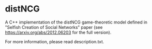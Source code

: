 # distNCG
A C++ implementation of the distNCG game-theoretic model defined in "Selfish Creation of Social Networks" paper (see https://arxiv.org/abs/2012.06203 for the full version). 

For more information, please read description.txt.
